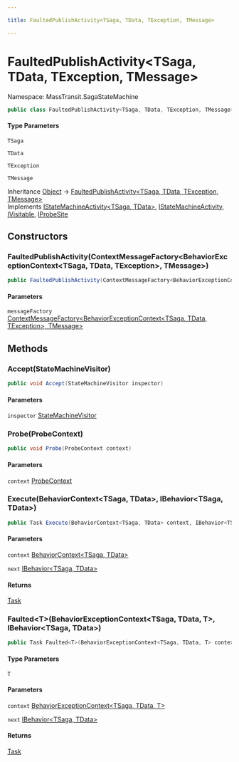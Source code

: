 ```yaml
---

title: FaultedPublishActivity<TSaga, TData, TException, TMessage>

---
```


# FaultedPublishActivity\<TSaga, TData, TException, TMessage\>

Namespace: MassTransit.SagaStateMachine

```csharp
public class FaultedPublishActivity<TSaga, TData, TException, TMessage> : IStateMachineActivity<TSaga, TData>, IStateMachineActivity, IVisitable, IProbeSite
```

#### Type Parameters

`TSaga`<br/>

`TData`<br/>

`TException`<br/>

`TMessage`<br/>

Inheritance [Object](https://learn.microsoft.com/en-us/dotnet/api/system.object) → [FaultedPublishActivity\<TSaga, TData, TException, TMessage\>](../masstransit-sagastatemachine/faultedpublishactivity-4)<br/>
Implements [IStateMachineActivity\<TSaga, TData\>](../../masstransit-abstractions/masstransit/istatemachineactivity-2), [IStateMachineActivity](../../masstransit-abstractions/masstransit/istatemachineactivity), [IVisitable](../../masstransit-abstractions/masstransit/ivisitable), [IProbeSite](../../masstransit-abstractions/masstransit/iprobesite)

## Constructors

### **FaultedPublishActivity(ContextMessageFactory\<BehaviorExceptionContext\<TSaga, TData, TException\>, TMessage\>)**

```csharp
public FaultedPublishActivity(ContextMessageFactory<BehaviorExceptionContext<TSaga, TData, TException>, TMessage> messageFactory)
```

#### Parameters

`messageFactory` [ContextMessageFactory\<BehaviorExceptionContext\<TSaga, TData, TException\>, TMessage\>](../masstransit-sagastatemachine/contextmessagefactory-2)<br/>

## Methods

### **Accept(StateMachineVisitor)**

```csharp
public void Accept(StateMachineVisitor inspector)
```

#### Parameters

`inspector` [StateMachineVisitor](../../masstransit-abstractions/masstransit/statemachinevisitor)<br/>

### **Probe(ProbeContext)**

```csharp
public void Probe(ProbeContext context)
```

#### Parameters

`context` [ProbeContext](../../masstransit-abstractions/masstransit/probecontext)<br/>

### **Execute(BehaviorContext\<TSaga, TData\>, IBehavior\<TSaga, TData\>)**

```csharp
public Task Execute(BehaviorContext<TSaga, TData> context, IBehavior<TSaga, TData> next)
```

#### Parameters

`context` [BehaviorContext\<TSaga, TData\>](../../masstransit-abstractions/masstransit/behaviorcontext-2)<br/>

`next` [IBehavior\<TSaga, TData\>](../../masstransit-abstractions/masstransit/ibehavior-2)<br/>

#### Returns

[Task](https://learn.microsoft.com/en-us/dotnet/api/system.threading.tasks.task)<br/>

### **Faulted\<T\>(BehaviorExceptionContext\<TSaga, TData, T\>, IBehavior\<TSaga, TData\>)**

```csharp
public Task Faulted<T>(BehaviorExceptionContext<TSaga, TData, T> context, IBehavior<TSaga, TData> next)
```

#### Type Parameters

`T`<br/>

#### Parameters

`context` [BehaviorExceptionContext\<TSaga, TData, T\>](../../masstransit-abstractions/masstransit/behaviorexceptioncontext-3)<br/>

`next` [IBehavior\<TSaga, TData\>](../../masstransit-abstractions/masstransit/ibehavior-2)<br/>

#### Returns

[Task](https://learn.microsoft.com/en-us/dotnet/api/system.threading.tasks.task)<br/>
